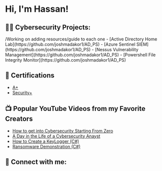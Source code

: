 <h1>Hi, I'm Hassan! 

<h2>👨‍💻 Cybersecurity Projects:</h2>
    /Working on adding resources/guide to each one
  - [Active Directory Home Lab](https://github.com/joshmadakor1/AD_PS)
  - [Azure Sentinel SIEM](https://github.com/joshmadakor1/AD_PS)
  - [Nessus Vulnerability Management](https://github.com/joshmadakor1/AD_PS)
  - [Powershell File Integrity Monitor](https://github.com/joshmadakor1/AD_PS)

  
  <h2>📄 Certifications </h2>

   - [A+](https://github.com/joshmadakor1/AD_PS)
   - [Security+](https://github.com/joshmadakor1/AD_PS)


<h2>📺 Popular YouTube Videos from my Favorite Creators</h2>

- [How to get into Cybersecurity Starting From Zero](https://www.youtube.com/watch?v=a83ASGn_V_s)
- [A Day in the Life of a Cybersecurity Anayst](https://www.youtube.com/watch?v=uHy3oM7NnoU)
- [How to Create a KeyLogger (C#)](https://www.youtube.com/watch?v=N-L9hklSlNk)
- [Ransomware Demonstration (C#)](https://www.youtube.com/watch?v=OfvdQeh79s0)

<h2> 🤳 Connect with me:</h2>


[linkedin]: https://linkedin.com/in/joshmadakor

<!--
**joshmadakor1/joshmadakor1** is a ✨ _special_ ✨ repository because its `README.md` (this file) appears on your GitHub profile.

Here are some ideas to get you started:

- 🔭 I’m currently working on ...
- 🌱 I’m currently learning ...
- 👯 I’m looking to collaborate on ...
- 🤔 I’m looking for help with ...
- 💬 Ask me about ...
- 📫 How to reach me: ...
- 😄 Pronouns: ...
- ⚡ Fun fact: ...
-->

